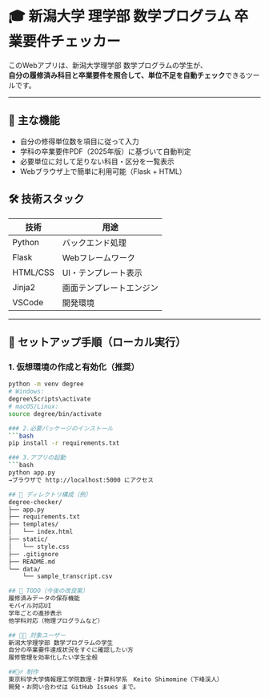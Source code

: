 # 🎓 新潟大学 理学部 数学プログラム 卒業要件チェッカー

このWebアプリは、新潟大学理学部 数学プログラムの学生が、  
**自分の履修済み科目と卒業要件を照合して、単位不足を自動チェック**できるツールです。

---

## 📌 主な機能

- 自分の修得単位数を項目に従って入力
- 学科の卒業要件PDF（2025年版）に基づいて自動判定
- 必要単位に対して足りない科目・区分を一覧表示
- Webブラウザ上で簡単に利用可能（Flask + HTML）


## 🛠️ 技術スタック

| 技術        | 用途                   |
|-------------|------------------------|
| Python      | バックエンド処理       |
| Flask       | Webフレームワーク      |
| HTML/CSS    | UI・テンプレート表示    |
| Jinja2      | 画面テンプレートエンジン |
| VSCode      | 開発環境               |

---

## 🚀 セットアップ手順（ローカル実行）
### 1. 仮想環境の作成と有効化（推奨）

```bash
python -m venv degree
# Windows:
degree\Scripts\activate
# macOS/Linux:
source degree/bin/activate

### 2.必要パッケージのインストール
```bash
pip install -r requirements.txt

### 3.アプリの起動
```bash
python app.py
→ブラウザで http://localhost:5000 にアクセス

## 📁 ディレクトリ構成（例）
degree-checker/
├── app.py
├── requirements.txt
├── templates/
│   └── index.html
├── static/
│   └── style.css
├── .gitignore
├── README.md
└── data/
    └── sample_transcript.csv

## 📝 TODO（今後の改良案）
履修済みデータの保存機能
モバイル対応UI
学年ごとの進捗表示
他学科対応（物理プログラムなど）

## 🧑‍💻 対象ユーザー
新潟大学理学部 数学プログラムの学生
自分の卒業要件達成状況をすぐに確認したい方
履修管理を効率化したい学生全般

##🙋‍♂️ 制作
東京科学大学情報理工学院数理・計算科学系　Keito Shimomine（下峰渓人）
開発・お問い合わせは GitHub Issues まで。


